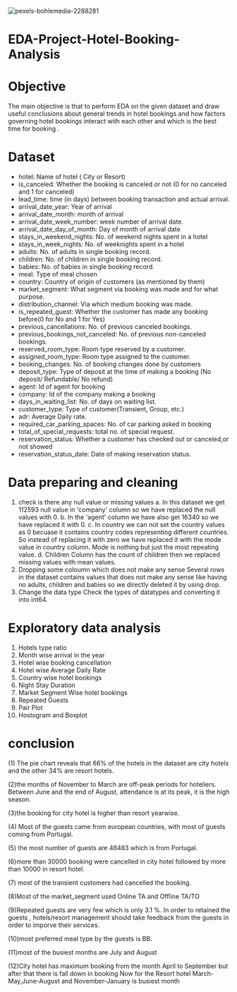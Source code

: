 
![pexels-bohlemedia-2288281](https://github.com/bpbrijesh/EDA-Project-Hotel-Booking-Analysis/assets/166358322/f2912ebf-d9f0-451e-9a7c-06899d8a582f)

# EDA-Project-Hotel-Booking-Analysis

# Objective
The main objective is that to perform EDA on the given dataset and draw useful conclusions about general trends in hotel bookings and how factors governing hotel bookings interact with each other and which is the best time for booking .

# Dataset

- hotel: Name of hotel ( City or Resort)
- is_canceled: Whether the booking is canceled or not (0 for no canceled and 1 for canceled)
- lead_time: time (in days) between booking transaction and actual arrival.
- arrival_date_year: Year of arrival
- arrival_date_month: month of arrival
- arrival_date_week_number: week number of arrival date.
- arrival_date_day_of_month: Day of month of arrival date
- stays_in_weekend_nights: No. of weekend nights spent in a hotel
- stays_in_week_nights: No. of weeknights spent in a hotel
- adults: No. of adults in single booking record.
- children: No. of children in single booking record.
- babies: No. of babies in single booking record.
- meal: Type of meal chosen
- country: Country of origin of customers (as mentioned by them)
- market_segment: What segment via booking was made and for what purpose.
- distribution_channel: Via which medium booking was made.
- is_repeated_guest: Whether the customer has made any booking before(0 for No and 1 for Yes)
- previous_cancellations: No. of previous canceled bookings.
- previous_bookings_not_canceled: No. of previous non-canceled bookings.
- reserved_room_type: Room type reserved by a customer.
- assigned_room_type: Room type assigned to the customer.
- booking_changes: No. of booking changes done by customers
- deposit_type: Type of deposit at the time of making a booking (No deposit/ Refundable/ No refund)
- agent: Id of agent for booking
- company: Id of the company making a booking
- days_in_waiting_list: No. of days on waiting list.
- customer_type: Type of customer(Transient, Group, etc.)
- adr: Average Daily rate.
- required_car_parking_spaces: No. of car parking asked in booking
- total_of_special_requests: total no. of special request.
- reservation_status: Whether a customer has checked out or canceled,or not showed
- reservation_status_date: Date of making reservation status.

# Data preparing and cleaning
1. check is there any null value or missing values
 a. In this dataset we get 112593 null value in 'company' column so we have replaced the null values with 0.
 b. In the 'agent' column we have also get 16340 so we have replaced it with 0.
 c. In country we can not set the country values as 0 becuase it contains country codes representing different countries. So instead of replacing it with zero we have     replaced it with the mode value in country column. Mode is nothing but just the most repeating value. 
 d. Children Column has the count of children then we replaced missing values with mean values.
2. Dropping some coloumn which does not make any sense Several rows in the dataset contains values that does not make any sense like having no adults, children and babies so we directly deleted it by using drop.
3. Change the data type Check the types of datatypes and converting it into int64.

# Exploratory data analysis

1) Hotels type ratio
2) Month wise arrival in the year
3) Hotel wise booking cancellation
4) Hotel wise Average Daily Rate
5) Country wise hotel bookings
6) Night Stay Duration
7) Market Segment Wise hotel bookings
8) Repeated Guests
9)  Pair Plot
10) Hostogram and Boxplot


# conclusion
(1) The pie chart reveals that 66% of the hotels in the dataset are city hotels and the other 34% are resort hotels.

(2)the months of November to March are off-peak periods for hoteliers. Between June and the end of August, attendance is at its peak, it is the high season.

(3)the booking for city hotel is higher than resort yearwise.

(4) Most of the guests came from european countries, with most of guests coming from Portugal.

(5) the most number of guests are 48483 which is from Portugal.

(6)more than 30000 booking were cancelled in city hotel followed by more than 10000 in resort hotel.

(7) most of the transient customers had cancelled the booking.

(8)Most of the market_segment used Online TA and Offline TA/TO

(9)Repeated guests are very few which is only 3.1 %. In order to retained the guests , hotels/resort management should take feedback from the guests in order to imporve their services.

(10)most preferred meal type by the guests is BB.

(11)most of the busiest months are July and August

(12)City hotel has maximum booking from the month April to September but after that there is fall down in booking Now for the Resort hotel March-May,June-August and November-January is busiest month

